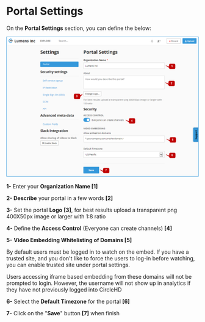 # Portal Settings

On the **Portal Settings** section, you can define the below:

![](../../.gitbook/assets/help_mngmt_settings1.png)

**1-** Enter your **Organization Name \[1\]** 

**2- Describe** your portal in a few words **\[2\]** 

**3-** Set the portal **Logo** **\[3\]**, for best results upload a transparent png 400X50px image or larger with 1:8 ratio 

**4-** Define the **Access Control** \(Everyone can create channels\) **\[4\]** 

**5-** **Video Embedding Whitelisting of Domains \[5\]** 

By default users must be logged in to watch on the embed. If you have a trusted site, and you don't like to force the users to log-in before watching, you can enable trusted site under portal settings.

Users accessing iframe based embedding from these domains will not be prompted to login. However, the username will not show up in analytics if they have not previously logged into CircleHD

**6-** Select the **Default Timezone** for the portal **\[6\]** 

**7-** Click on the "**Save**" button **\[7\]** when finish

